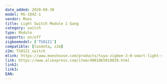 ```yaml
---
date_added: 2020-08-30
model: MS-104Z-1
vendor: Moes
title: Light Switch Module 1 Gang
category: switch
type: Module
supports: on/off
zigbeemodel: ['TS0121']
compatible: [tasmota, z2m]
z2m: TS0121_switch
mlink: https://www.moeshouse.com/products/tuya-zigbee-3-0-smart-light-switch-module-smart-life-tuya-wireless-remote-control-work-with-alexa-google-home-for-voice-control
link: https://www.aliexpress.com/item/4001065019839.html
link2: 
link3: 
EAN: 
---
```

